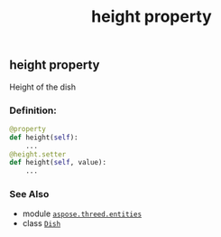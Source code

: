 ﻿---
title: height property
second_title: Aspose.3D for Python via .NET API References
description: 
type: docs
weight: 120
url: /python-net/aspose.threed.entities/dish/height/
is_root: false
---

## height property


Height of the dish
### Definition:
```python
@property
def height(self):
    ...
@height.setter
def height(self, value):
    ...
```

### See Also
* module [`aspose.threed.entities`](../../)
* class [`Dish`](/3d/python-net/aspose.threed.entities/dish)
